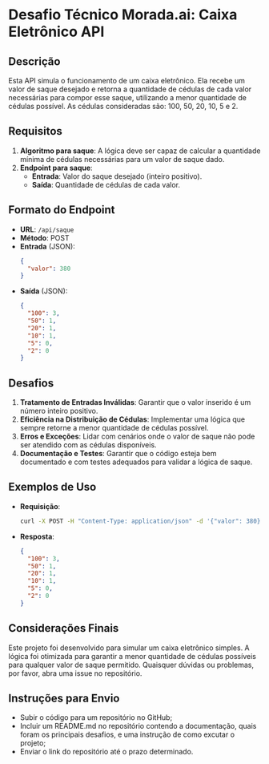 # Desafio Técnico Morada.ai: Caixa Eletrônico API

## Descrição
Esta API simula o funcionamento de um caixa eletrônico. Ela recebe um valor de saque desejado e retorna a quantidade de cédulas de cada valor necessárias para compor esse saque, utilizando a menor quantidade de cédulas possível. As cédulas consideradas são: 100, 50, 20, 10, 5 e 2.

## Requisitos

1. **Algoritmo para saque**: A lógica deve ser capaz de calcular a quantidade mínima de cédulas necessárias para um valor de saque dado.
2. **Endpoint para saque**:
   - **Entrada**: Valor do saque desejado (inteiro positivo).
   - **Saída**: Quantidade de cédulas de cada valor.

## Formato do Endpoint

- **URL**: `/api/saque`
- **Método**: POST
- **Entrada** (JSON):
  ```json
  {
    "valor": 380
  }
  ```
- **Saída** (JSON):
  ```json
  {
    "100": 3,
    "50": 1,
    "20": 1,
    "10": 1,
    "5": 0,
    "2": 0
  }
  ```

## Desafios

1. **Tratamento de Entradas Inválidas**: Garantir que o valor inserido é um número inteiro positivo.
2. **Eficiência na Distribuição de Cédulas**: Implementar uma lógica que sempre retorne a menor quantidade de cédulas possível.
3. **Erros e Exceções**: Lidar com cenários onde o valor de saque não pode ser atendido com as cédulas disponíveis.
4. **Documentação e Testes**: Garantir que o código esteja bem documentado e com testes adequados para validar a lógica de saque.

## Exemplos de Uso

- **Requisição**:
  ```bash
  curl -X POST -H "Content-Type: application/json" -d '{"valor": 380}' http://localhost:5000/api/saque
  ```
- **Resposta**:
  ```json
  {
    "100": 3,
    "50": 1,
    "20": 1,
    "10": 1,
    "5": 0,
    "2": 0
  }
  ```

## Considerações Finais

Este projeto foi desenvolvido para simular um caixa eletrônico simples. A lógica foi otimizada para garantir a menor quantidade de cédulas possíveis para qualquer valor de saque permitido. Quaisquer dúvidas ou problemas, por favor, abra uma issue no repositório.

## Instruções para Envio

- Subir o código para um repositório no GitHub;
- Incluir um README.md no repositório contendo a documentação, quais foram os principais desafios, e uma instrução de como excutar o projeto;
- Enviar o link do repositório até o prazo determinado.
